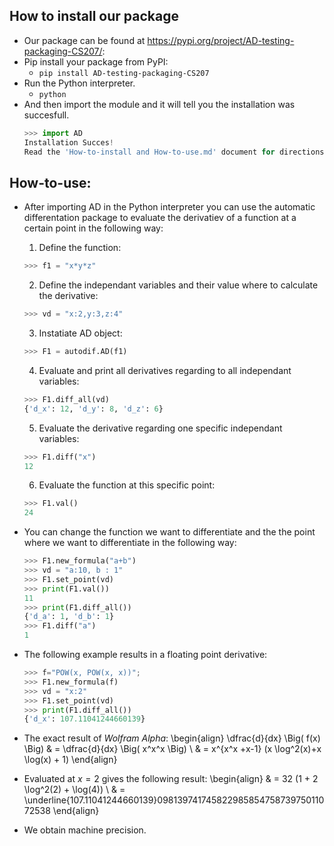 ## How to install our package 
  - Our package can be found at https://pypi.org/project/AD-testing-packaging-CS207/:
  - Pip install your package from PyPI:
      - `pip install AD-testing-packaging-CS207`
  - Run the Python interpreter. 
      - `python`
  - And then import the module and it will tell you the installation was succesfull. 
      ```python 
      >>> import AD
      Installation Succes!
      Read the 'How-to-install and How-to-use.md' document for directions on how to use the package.
      ```

## How-to-use:
  - After importing AD in the Python interpreter you can use the automatic differentation package to evaluate the derivatiev of a function at a certain point in the following way:
    1. Define the function:
      ```python
      >>> f1 = "x*y*z" 
      ```
    2. Define the independant variables and their value where to calculate the derivative:
      ```python
      >>> vd = "x:2,y:3,z:4" 
      ```  
    3. Instatiate AD object:
      ```python
      >>> F1 = autodif.AD(f1) 
      ```  
    4. Evaluate and print all derivatives regarding to all independant variables:
      ```python      
      >>> F1.diff_all(vd)
      {'d_x': 12, 'd_y': 8, 'd_z': 6}
      ```      
    5. Evaluate the derivative regarding one specific independant variables:
      ```python      
      >>> F1.diff("x")
      12
      ```
    6. Evaluate the function at this specific point:
      ```python      
      >>> F1.val()
      24
      ```      
      
  - You can change the function we want to differentiate and the the point where we want to differentiate in the following way:      
      ```python      
      >>> F1.new_formula("a+b")
      >>> vd = "a:10, b : 1"
      >>> F1.set_point(vd)
      >>> print(F1.val())
      11
      >>> print(F1.diff_all())
      {'d_a': 1, 'd_b': 1} 
      >>> F1.diff("a")
      1
      ```
      
  - The following example results in a floating point derivative:
      ```python     
      >>> f="POW(x, POW(x, x))";
      >>> F1.new_formula(f)
      >>> vd = "x:2"
      >>> F1.set_point(vd)
      >>> print(F1.diff_all())
      {'d_x': 107.11041244660139}
      ```
      
  - The exact result of *Wolfram Alpha*:
\begin{align} 
\dfrac{d}{dx} \Big( f(x) \Big) & = \dfrac{d}{dx} \Big( x^x^x \Big) \\ 
& = x^{x^x +x-1} (x \log^2(x)+x \log(x) + 1) 
\end{align}
  - Evaluated at $x=2$ gives the following result:
\begin{align} & = 32 (1 + 2 \log^2(2) + \log(4)) \\
& = \underline{107.11041244660139}09813974174582298585475873975011072538 
\end{align}
  - We obtain machine precision.
     
